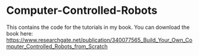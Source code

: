 # Computer-Controlled-Robots
This contains the code for the tutorials in my book.
You can download the book here: https://www.researchgate.net/publication/340077565_Build_Your_Own_Computer_Controlled_Robots_from_Scratch
